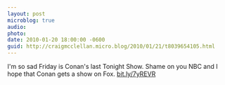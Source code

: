 ```yaml
---
layout: post
microblog: true
audio: 
photo: 
date: 2010-01-20 18:00:00 -0600
guid: http://craigmcclellan.micro.blog/2010/01/21/t8039654105.html
---
```

I'm so sad Friday is Conan's last Tonight Show.  Shame on you NBC and I hope that Conan gets a show on Fox. [bit.ly/7yREVR](http://bit.ly/7yREVR)
